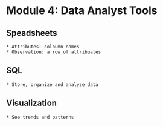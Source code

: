 # Module 4: Data Analyst Tools

## Speadsheets
    * Attributes: coloumn names
    * Observation: a row of attribuates 

## SQL
    * Store, organize and analyze data

## Visualization
    * See trends and patterns